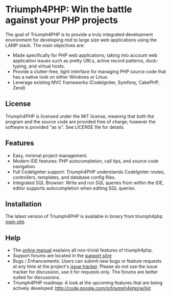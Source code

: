 Triumph4PHP: Win the battle against your PHP projects
============================================================
The goal of Triumph4PHP is to provide a truly integrated development environment for developing mid to large size web 
applications using the LAMP stack. The main objectives are:

 - Made specifically for PHP web applications; taking into account web application issues such as pretty URLs, 
   active record patterns, duck-typing, and virtual hosts.
 - Provide a clutter-free, tight interface for managing PHP source code that has a native look on either 
   Windows or Linux.
 - Leverage existing MVC frameworks (CodeIgniter, Symfony, CakePHP, Zend)
 
License
-------
Triumph4PHP is licensed under the MIT license, meaning that both the program and the source code are provided
free of charge; however the software is provided "as is". See LICENSE file for details. 

Features
--------
  - Easy, minimal project management.
  - Modern IDE features: PHP autocompletion, call tips, and source code navigation.
  - Full CodeIgniter support: Triumph4PHP understands CodeIgniter routes, controllers, templates,
    and database config files.
  - Integrated SQL Browser: Write and run SQL queries from within the IDE, editor supports autocompletion
    when editing SQL queries.
  
Installation
------------
The latest version of Triumph4PHP is available in binary from triumph4php [main site](http://triumph4php.com).

Help
------------
 - The [online manual](http://docs.triumph4php.com) explains all non-trivial features of triumph4php.
 - Support forums are located in the [support sitre](http://support.triumph4php.com/forums)
 - Bugs / Enhancements: Users can submit new bugs or feature requests at any time at the project's
   [issue tracker](http://code.google.com/p/triumph4php/issues/list). Please do not use the issue
   tracker for discussion, use it for requests only.  The forums are better suited for discussions.
 - Triumph4PHP roadmap: A look at the upcoming features that are being actively developed:
   http://code.google.com/p/triumph4php/w/list
